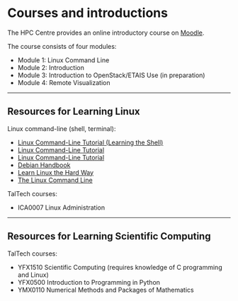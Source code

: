 # Courses and introductions

The HPC Centre provides an online introductory course on [Moodle](https://moodle.taltech.ee/course/view.php?id=31282).

The course consists of four modules:

- Module 1: Linux Command Line
- Module 2: Introduction
- Module 3: Introduction to OpenStack/ETAIS Use (in preparation)
- Module 4: Remote Visualization

---

## Resources for Learning Linux

Linux command-line (shell, terminal):

- [Linux Command-Line Tutorial (Learning the Shell)](http://linuxcommand.org/lc3_learning_the_shell.php)
- [Linux Command-Line Tutorial](https://tutorials.ubuntu.com/tutorial/command-line-for-beginners)
- [Linux Command-Line Tutorial](https://ryanstutorials.net/linuxtutorial/)
- [Debian Handbook](https://debian-handbook.info/)
- [Learn Linux the Hard Way](https://archive.is/xDb8o)
- [The Linux Command Line](https://sourceforge.net/projects/linuxcommand/)

TalTech courses:

- ICA0007 Linux Administration

---

## Resources for Learning Scientific Computing

TalTech courses:

- YFX1510 Scientific Computing (requires knowledge of C programming and Linux)
- YFX0500 Introduction to Programming in Python
- YMX0110 Numerical Methods and Packages of Mathematics
